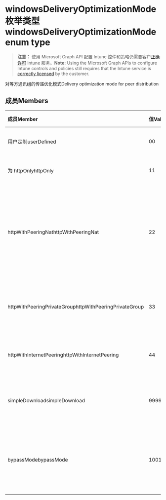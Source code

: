 # <a name="windowsdeliveryoptimizationmode-enum-type"></a><span data-ttu-id="0944d-101">windowsDeliveryOptimizationMode 枚举类型</span><span class="sxs-lookup"><span data-stu-id="0944d-101">windowsDeliveryOptimizationMode enum type</span></span>

> <span data-ttu-id="0944d-102">**注意：** 使用 Microsoft Graph API 配置 Intune 控件和策略仍需要客户[正确许可](https://go.microsoft.com/fwlink/?linkid=839381) Intune 服务。</span><span class="sxs-lookup"><span data-stu-id="0944d-102">**Note:** Using the Microsoft Graph APIs to configure Intune controls and policies still requires that the Intune service is [correctly licensed](https://go.microsoft.com/fwlink/?linkid=839381) by the customer.</span></span>

<span data-ttu-id="0944d-103">对等方通讯组的传递优化模式</span><span class="sxs-lookup"><span data-stu-id="0944d-103">Delivery optimization mode for peer distribution</span></span>
## <a name="members"></a><span data-ttu-id="0944d-104">成员</span><span class="sxs-lookup"><span data-stu-id="0944d-104">Members</span></span>
|<span data-ttu-id="0944d-105">成员</span><span class="sxs-lookup"><span data-stu-id="0944d-105">Member</span></span>|<span data-ttu-id="0944d-106">值</span><span class="sxs-lookup"><span data-stu-id="0944d-106">Value</span></span>|<span data-ttu-id="0944d-107">说明</span><span class="sxs-lookup"><span data-stu-id="0944d-107">Description</span></span>|
|:---|:---|:---|
|<span data-ttu-id="0944d-108">用户定制</span><span class="sxs-lookup"><span data-stu-id="0944d-108">userDefined</span></span>|<span data-ttu-id="0944d-109">0</span><span class="sxs-lookup"><span data-stu-id="0944d-109">0</span></span>|<span data-ttu-id="0944d-110">允许用户设置。</span><span class="sxs-lookup"><span data-stu-id="0944d-110">Allow the user to set.</span></span>|
|<span data-ttu-id="0944d-111">为 httpOnly</span><span class="sxs-lookup"><span data-stu-id="0944d-111">httpOnly</span></span>|<span data-ttu-id="0944d-112">1</span><span class="sxs-lookup"><span data-stu-id="0944d-112">1</span></span>|<span data-ttu-id="0944d-113">HTTP 仅，没有对等</span><span class="sxs-lookup"><span data-stu-id="0944d-113">HTTP only, no peering</span></span>|
|<span data-ttu-id="0944d-114">httpWithPeeringNat</span><span class="sxs-lookup"><span data-stu-id="0944d-114">httpWithPeeringNat</span></span>|<span data-ttu-id="0944d-115">2</span><span class="sxs-lookup"><span data-stu-id="0944d-115">2</span></span>|<span data-ttu-id="0944d-116">与同一个网络地址转换器后面对等的 OS 默认 – Http 混合</span><span class="sxs-lookup"><span data-stu-id="0944d-116">OS default – Http blended with peering behind the same network address translator</span></span>|
|<span data-ttu-id="0944d-117">httpWithPeeringPrivateGroup</span><span class="sxs-lookup"><span data-stu-id="0944d-117">httpWithPeeringPrivateGroup</span></span>|<span data-ttu-id="0944d-118">3</span><span class="sxs-lookup"><span data-stu-id="0944d-118">3</span></span>|<span data-ttu-id="0944d-119">HTTP 与跨专用组对等混合</span><span class="sxs-lookup"><span data-stu-id="0944d-119">HTTP blended with peering across a private group</span></span>|
|<span data-ttu-id="0944d-120">httpWithInternetPeering</span><span class="sxs-lookup"><span data-stu-id="0944d-120">httpWithInternetPeering</span></span>|<span data-ttu-id="0944d-121">4</span><span class="sxs-lookup"><span data-stu-id="0944d-121">4</span></span>|<span data-ttu-id="0944d-122">与 Internet 对等混合的 HTTP</span><span class="sxs-lookup"><span data-stu-id="0944d-122">HTTP blended with Internet peering</span></span>|
|<span data-ttu-id="0944d-123">simpleDownload</span><span class="sxs-lookup"><span data-stu-id="0944d-123">simpleDownload</span></span>|<span data-ttu-id="0944d-124">99</span><span class="sxs-lookup"><span data-stu-id="0944d-124">99</span></span>|<span data-ttu-id="0944d-125">与没有对等的简单 download 模式</span><span class="sxs-lookup"><span data-stu-id="0944d-125">Simple download mode with no peering</span></span>|
|<span data-ttu-id="0944d-126">bypassMode</span><span class="sxs-lookup"><span data-stu-id="0944d-126">bypassMode</span></span>|<span data-ttu-id="0944d-127">100</span><span class="sxs-lookup"><span data-stu-id="0944d-127">100</span></span>|<span data-ttu-id="0944d-128">绕过模式。</span><span class="sxs-lookup"><span data-stu-id="0944d-128">Bypass mode.</span></span> <span data-ttu-id="0944d-129">不使用传递优化并改用位</span><span class="sxs-lookup"><span data-stu-id="0944d-129">Do not use Delivery Optimization and use BITS instead</span></span>|



